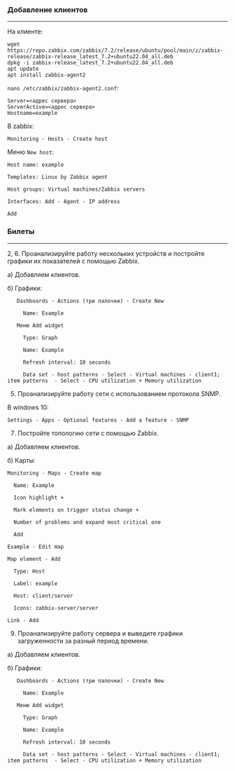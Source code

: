 ### Добавление клиентов
---
На клиенте:
```
wget https://repo.zabbix.com/zabbix/7.2/release/ubuntu/pool/main/z/zabbix-release/zabbix-release_latest_7.2+ubuntu22.04_all.deb
dpkg -i zabbix-release_latest_7.2+ubuntu22.04_all.deb
apt update 
apt install zabbix-agent2
```
`nano /etc/zabbix/zabbix-agent2.conf`:
```
Server=<адрес сервера>
ServerActive=<адрес сервера>
Hostname=example
```

В zabbix:

  `Monitoring - Hosts - Create host`

Меню `New host`: 
    
    Host name: example
  
    Templates: Linux by Zabbix agent
  
    Host groups: Virtual machines/Zabbix servers
  
    Interfaces: Add - Agent - IP address
  
    Add


### Билеты
---
2, 6. Проанализируйте работу нескольких устройств и постройте графики их показателей с помощью Zabbix. 

  а) Добавляем клиентов.
  
  б) Графики:

       Dashboards - Actions (три палочки) - Create New
     
         Name: Example
     
       Меню Add widget
     
         Type: Graph
     
         Name: Example
     
         Refresh interval: 10 seconds
     
         Data set - host patterns - Select - Virtual machines - client1; item patterns  - Select - CPU utilization + Memory utilization

5. Проанализируйте работу сети с использованием протокола SNMP.

В windows 10:

    Settings - Apps - Optional features - Add a feature - SNMP

7. Постройте топологию сети с помощью Zabbix.

  а) Добавляем клиентов. 

  б) Карты:
  
    Monitoring - Maps - Create map
    
      Name: Example
      
      Icon highlight + 
      
      Mark elements on trigger status change +
      
      Number of problems and expand most critical one
      
      Add
      
    Example - Edit map 
    
    Map element - Add 

      Type: Host

      Label: example

      Host: client/server

      Icons: zabbix-server/server

    Link - Add
    
9. Проанализируйте работу сервера и выведите графики загруженности за разный период времени.

  а) Добавляем клиентов.
  
  б) Графики:

       Dashboards - Actions (три палочки) - Create New
     
         Name: Example
     
       Меню Add widget
     
         Type: Graph
     
         Name: Example
     
         Refresh interval: 10 seconds
     
         Data set - host patterns - Select - Virtual machines - client1; item patterns  - Select - CPU utilization + Memory utilization


